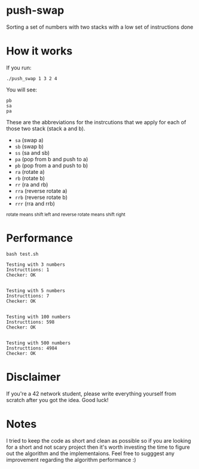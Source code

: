 # push-swap
Sorting a set of numbers with two stacks with a low set of instructions done

# How it works
If you run:
```
./push_swap 1 3 2 4
```
You will see:
```
pb
sa
pa
```
These are the abbreviations for the instrcutions that we apply for each of those two stack (stack a and b).

- `sa` (swap a)
- `sb` (swap b)
- `ss` (sa and sb)
- `pa` (pop from b and push to a)
- `pb` (pop from a and push to b)
- `ra` (rotate a)
- `rb` (rotate b)
- `rr` (ra and rb)
- `rra` (reverse rotate a)
- `rrb` (reverse rotate b)
- `rrr` (rra and rrb)

<sub>rotate means shift left and reverse rotate means shift right</sub>

# Performance
```
bash test.sh
```
```
Testing with 3 numbers
Instructtions: 1
Checker: OK


Testing with 5 numbers
Instructtions: 7
Checker: OK


Testing with 100 numbers
Instructtions: 598
Checker: OK


Testing with 500 numbers
Instructtions: 4984
Checker: OK
```

# Disclaimer
If you're a 42 network student, please write everything yourself from scratch after you got the idea. Good luck!

# Notes
I tried to keep the code as short and clean as possible so if you are looking for a short and not scary project then it's worth investing the time to
figure out the algorithm and the implementaions. Feel free to sugggest any improvement regarding the algorithm performance :)
